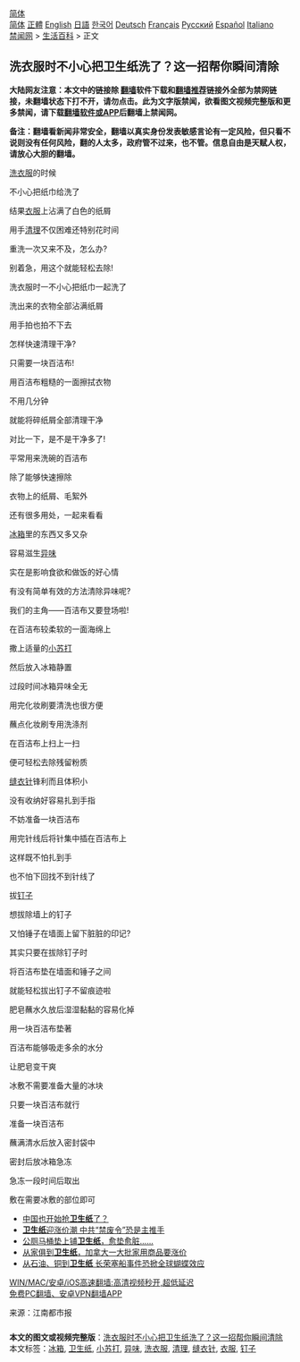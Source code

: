  <!-- 面包屑导航 --> <div class="breadcrumb"><!-- GTranslate: https://gtranslate.io/ -->  <div class="switcher notranslate">  <div class="selected">  <a href="#" onclick="return false;"> 简体</a>  </div>  <div class="option">  <a href="https://www.bannedbook.org" onclick="doGTranslate('zh-CN|zh-CN');jQuery('div.switcher div.selected a').html(jQuery(this).html());return false;" title="简体中文" class="nturl selected"> 简体</a>  <a href="https://www.bannedbook.org/zh-tw/" onclick="doGTranslate('zh-CN|zh-TW');jQuery('div.switcher div.selected a').html(jQuery(this).html());return false;" title="繁體中文" class="nturl"> 正體</a>  <a href="https://www.bannedbook.org/en/" onclick="doGTranslate('zh-CN|en');jQuery('div.switcher div.selected a').html(jQuery(this).html());return false;" title="English" class="nturl"> English</a>  <a href="https://www.bannedbook.org/ja/" onclick="doGTranslate('zh-CN|ja');jQuery('div.switcher div.selected a').html(jQuery(this).html());return false;" title="日本語" class="nturl"> 日語</a>  <a href="https://www.bannedbook.org/ko/" onclick="doGTranslate('zh-CN|ko');jQuery('div.switcher div.selected a').html(jQuery(this).html());return false;" title="한국어" class="nturl"> 한국어</a>  <a href="https://www.bannedbook.org/de/" onclick="doGTranslate('zh-CN|de');jQuery('div.switcher div.selected a').html(jQuery(this).html());return false;" title="Deutsch" class="nturl"> Deutsch</a>  <a href="https://www.bannedbook.org/fr/" onclick="doGTranslate('zh-CN|fr');jQuery('div.switcher div.selected a').html(jQuery(this).html());return false;" title="Français" class="nturl"> Français</a>  <a href="https://www.bannedbook.org/ru/" onclick="doGTranslate('zh-CN|ru');jQuery('div.switcher div.selected a').html(jQuery(this).html());return false;" title="Русский" class="nturl"> Русский</a>  <a href="https://www.bannedbook.org/es/" onclick="doGTranslate('zh-CN|es');jQuery('div.switcher div.selected a').html(jQuery(this).html());return false;" title="Español" class="nturl"> Español</a>  <a href="https://www.bannedbook.org/it/" onclick="doGTranslate('zh-CN|it');jQuery('div.switcher div.selected a').html(jQuery(this).html());return false;" title="Italiano" class="nturl"> Italiano</a>  </div>  </div>      <div class='breadcrumb-sub'><!-- Breadcrumb NavXT 6.3.0 --> <a href="https://www.bannedbook.org/" class="home">禁闻网</a> &gt; <a href="https://www.bannedbook.org/bnews/lifebaike/" class="category">生活百科</a> &gt; 正文</div></div><h2>洗衣服时不小心把卫生纸洗了？这一招帮你瞬间清除</h2> <p class="notice"><b>大陆网友注意：本文中的链接除 <a href="https://github.com/bannedbook/fanqiang" >翻墙</a>软件下载和<a href="https://github.com/killgcd/justmysocks/blob/master/README.md">翻墙推荐</a>链接外全部为禁网链接，未翻墙状态下打不开，请勿点击。此为文字版禁闻，欲看图文视频完整版和更多禁闻，请下载<a href="https://github.com/bannedbook/fanqiang">翻墙软件或APP</a>后翻墙上禁闻网。</p><p>备注：翻墙看新闻非常安全，翻墙以真实身份发表敏感言论有一定风险，但只看不说则没有任何风险，翻的人太多，政府管不过来，也不管。信息自由是天赋人权，请放心大胆的翻墙。</b></p>  <div class="entry"> <p><a href="https://www.bannedbook.org/bnews/tag/%E6%B4%97%E8%A1%A3%E6%9C%8D/" class="st_tag internal_tag" rel="tag" title="标签 洗衣服 下的日志">洗衣服</a>的时候</p> <p>不小心把纸巾给洗了</p> <p>结果<a href="https://www.bannedbook.org/bnews/tag/%E8%A1%A3%E6%9C%8D/" class="st_tag internal_tag" rel="tag" title="标签 衣服 下的日志">衣服</a>上沾满了白色的纸屑</p> <p>用手<a href="https://www.bannedbook.org/bnews/tag/%E6%B8%85%E7%90%86/" class="st_tag internal_tag" rel="tag" title="标签 清理 下的日志">清理</a>不仅困难还特别花时间</p> <p>重洗一次又来不及，怎么办?</p> <p>别着急，用这个就能轻松去除!</p> <p>洗衣服时一不小心把纸巾一起洗了</p> <p>洗出来的衣物全部沾满纸屑</p> <p>用手拍也拍不下去</p> <p>怎样快速清理干净?</p> <p>只需要一块百洁布!</p> <p>用百洁布粗糙的一面擦拭衣物</p> <p>不用几分钟</p> <p>就能将碎纸屑全部清理干净</p>  <p>对比一下，是不是干净多了!</p> <p>平常用来洗碗的百洁布</p> <p>除了能够快速擦除</p> <p>衣物上的纸屑、毛絮外</p> <p>还有很多用处，一起来看看</p> <p><a href="https://www.bannedbook.org/bnews/tag/%e5%86%b0%e7%ae%b1/" class="st_tag internal_tag" rel="tag" title="标签 冰箱 下的日志">冰箱</a>里的东西又多又杂</p> <p>容易滋生<a href="https://www.bannedbook.org/bnews/tag/%E5%BC%82%E5%91%B3/" class="st_tag internal_tag" rel="tag" title="标签 异味 下的日志">异味</a></p> <p>实在是影响食欲和做饭的好心情</p> <p>有没有简单有效的方法清除异味呢?</p> <p>我们的主角——百洁布又要登场啦!</p> <p>在百洁布较柔软的一面海绵上</p> <p>撒上适量的<a href="https://www.bannedbook.org/bnews/tag/%e5%b0%8f%e8%8b%8f%e6%89%93/" class="st_tag internal_tag" rel="tag" title="标签 小苏打 下的日志">小苏打</a></p> <p>然后放入冰箱静置</p> <p>过段时间冰箱异味全无</p>  <p>用完化妆刷要清洗也很方便</p> <p>蘸点化妆刷专用洗涤剂</p> <p>在百洁布上扫上一扫</p> <p>便可轻松去除残留粉质</p> <p><a href="https://www.bannedbook.org/bnews/tag/%E7%BC%9D%E8%A1%A3%E9%92%88/" class="st_tag internal_tag" rel="tag" title="标签 缝衣针 下的日志">缝衣针</a>锋利而且体积小</p> <p>没有收纳好容易扎到手指</p> <p>不妨准备一块百洁布</p> <p>用完针线后将针集中插在百洁布上</p> <p>这样既不怕扎到手</p> <p>也不怕下回找不到针线了</p> <p>拔<a href="https://www.bannedbook.org/bnews/tag/%E9%92%89%E5%AD%90/" class="st_tag internal_tag" rel="tag" title="标签 钉子 下的日志">钉子</a></p> <p>想拔除墙上的钉子</p> <p>又怕锤子在墙面上留下脏脏的印记?</p> <p>其实只要在拔除钉子时</p>  <p>将百洁布垫在墙面和锤子之间</p> <p>就能轻松拔出钉子不留痕迹啦</p> <p>肥皂蘸水久放后湿湿黏黏的容易化掉</p> <p>用一块百洁布垫著</p> <p>百洁布能够吸走多余的水分</p> <p>让肥皂变干爽</p> <p>冰敷不需要准备大量的冰块</p> <p>只要一块百洁布就行</p> <p>准备一块百洁布</p> <p>蘸满清水后放入密封袋中</p> <p>密封后放冰箱急冻</p> <p>急冻一段时间后取出</p> <p>敷在需要冰敷的部位即可</p> <ul class='op-related-articles' title='相关阅读'> <li><a href='https://www.bannedbook.org/bnews/finance/20210529/1556210.html' target='_blank'>中国也开始抢<b>卫生纸</b>了？</a></li> <li><a href='https://www.bannedbook.org/bnews/finance/20210529/1556048.html' target='_blank'><b>卫生纸</b>迎涨价潮 中共“禁废令”恐是主推手</a></li> <li><a href='https://www.bannedbook.org/bnews/comments/20210509/1543006.html' target='_blank'>公厕马桶垫上铺<b>卫生纸</b>，愈垫愈脏......</a></li> <li><a href='https://www.bannedbook.org/bnews/cnnews/20210401/1516997.html' target='_blank'>从家俱到<b>卫生纸</b>，加拿大一大批家用商品要涨价</a></li> <li><a href='https://www.bannedbook.org/bnews/worldnews/20210326/1512765.html' target='_blank'>从石油、铜到<b>卫生纸</b> 长荣塞船事件恐掀全球蝴蝶效应</a></li> </ul> <p class="texttj"> <a href="https://github.com/bannedbook/fanqiang/wiki/V2ray%E6%9C%BA%E5%9C%BA" target="_blank">WIN/MAC/安卓/iOS高速翻墙:高清视频秒开,超低延迟</a><br/> <a href="https://github.com/bannedbook/fanqiang/wiki/%E7%A6%81%E9%97%BB%E7%BD%91%E5%AE%89%E5%8D%93%E7%BF%BB%E5%A2%99%E6%96%B0%E9%97%BBAPP" target="_blank">免费PC翻墙、安卓VPN翻墙APP</a></p> <p> 来源：江南都市报 </p><a name='sharetosocial'></a>  <div style="margin-bottom:5px;padding-bottom:5px;clear:both"> <div id="archive-pix-1" class="banner-ads"> <!-- AuctionX Display platform tag START --> <div id="26318x728x90x621x_ADSLOT2" clicktrack="%%CLICK_URL_ESC%%"></div> <!-- AuctionX Display platform tag END --> </div> <div id="archive-pix-2" class="banner-ads"> <!-- AuctionX Display platform tag START --> <div id="26315x300x250x621x_ADSLOT2" clicktrack="%%CLICK_URL_ESC%%"></div> <!-- AuctionX Display platform tag END --> </div> </div>    <div id="archive-pix-1" class="banner-ads"> <!-- AuctionX Display platform tag START --> <div id="26318x728x90x621x_ADSLOT3" clicktrack="%%CLICK_URL_ESC%%"></div> <!-- AuctionX Display platform tag END --> </div> <div><b>本文的图文或视频完整版</b>：<a href='https://www.bannedbook.org/bnews/lifebaike/20210717/1589004.html'>洗衣服时不小心把卫生纸洗了？这一招帮你瞬间清除</a></div>  </div><!--END ENTRY--> <div class="postfooter"> <div>本文标签：<a href="https://www.bannedbook.org/bnews/tag/%e5%86%b0%e7%ae%b1/" rel="tag">冰箱</a>, <a href="https://www.bannedbook.org/bnews/tag/%e5%8d%ab%e7%94%9f%e7%ba%b8/" rel="tag">卫生纸</a>, <a href="https://www.bannedbook.org/bnews/tag/%e5%b0%8f%e8%8b%8f%e6%89%93/" rel="tag">小苏打</a>, <a href="https://www.bannedbook.org/bnews/tag/%E5%BC%82%E5%91%B3/" rel="tag">异味</a>, <a href="https://www.bannedbook.org/bnews/tag/%E6%B4%97%E8%A1%A3%E6%9C%8D/" rel="tag">洗衣服</a>, <a href="https://www.bannedbook.org/bnews/tag/%E6%B8%85%E7%90%86/" rel="tag">清理</a>, <a href="https://www.bannedbook.org/bnews/tag/%E7%BC%9D%E8%A1%A3%E9%92%88/" rel="tag">缝衣针</a>, <a href="https://www.bannedbook.org/bnews/tag/%E8%A1%A3%E6%9C%8D/" rel="tag">衣服</a>, <a href="https://www.bannedbook.org/bnews/tag/%E9%92%89%E5%AD%90/" rel="tag">钉子</a></div>  </div><!--END POSTFOOTER--> 